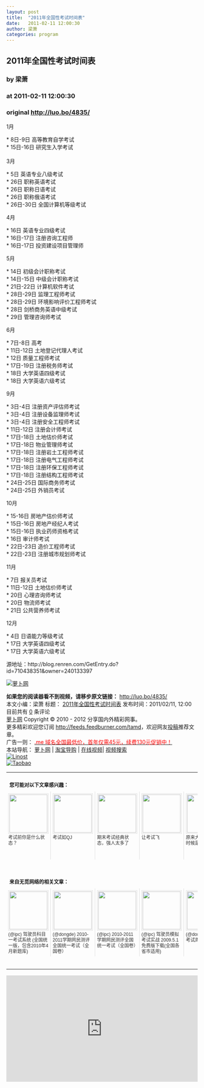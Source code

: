 ```yaml
---
layout: post
title:  "2011年全国性考试时间表"
date:   2011-02-11 12:00:30
author: 梁萧
categories: program
---
```


## 2011年全国性考试时间表
### by 梁萧
### at 2011-02-11 12:00:30
### original <http://luo.bo/4835/>

<p>1月</p><p>* 8日-9日 高等教育自学考试<br> * 15日-16日 研究生入学考试<br> <span></span><br> 3月</p><p>* 5日 英语专业八级考试<br> * 26日 职称英语考试<br> * 26日 职称日语考试<br> * 26日 职称俄语考试<br> * 26日-30日 全国计算机等级考试</p><p>4月</p><p>* 16日 英语专业四级考试<br> * 16日-17日 注册咨询工程师<br> * 16日-17日 投资建设项目管理师</p><p>5月</p><p>* 14日 初级会计职称考试<br> * 14日-15日 中级会计职称考试<br> * 21日-22日 计算机软件考试<br> * 28日-29日 监理工程师考试<br> * 28日-29日 环境影响评价工程师考试<br> * 28日 剑桥商务英语中级考试<br> * 29日 管理咨询师考试</p><p>6月</p><p>* 7日-8日 高考<br> * 11日-12日 土地登记代理人考试<br> * 12日 质量工程师考试<br> * 17日-19日 注册税务师考试<br> * 18日 大学英语四级考试<br> * 18日 大学英语六级考试</p><p>9月</p><p>* 3日-4日 注册资产评估师考试<br> * 3日-4日 注册设备监理师考试<br> * 3日-4日 注册安全工程师考试<br> * 11日-12日 注册会计师考试<br> * 17日-18日 土地估价师考试<br> * 17日-18日 物业管理师考试<br> * 17日-18日 注册岩土工程师考试<br> * 17日-18日 注册电气工程师考试<br> * 17日-18日 注册环保工程师考试<br> * 17日-18日 注册结构工程师考试<br> * 24日-25日 国际商务师考试<br> * 24日-25日 外销员考试</p><p>10月</p><p>* 15-16日 房地产估价师考试<br> * 15日-16日 房地产经纪人考试<br> * 15日-16日 执业药师资格考试<br> * 16日 审计师考试<br> * 22日-23日 造价工程师考试<br> * 22日-23日 注册城市规划师考试</p><p>11月</p><p>* 7日 报关员考试<br> * 11日-12日 土地估价师考试<br> * 20日 心理咨询师考试<br> * 20日 物流师考试<br> * 21日 公共营养师考试</p><p>12月</p><p>* 4日 日语能力等级考试<br> * 17日 大学英语四级考试<br> * 17日 大学英语六级考试</p><p>源地址：http://blog.renren.com/GetEntry.do?id=710438351&amp;owner=240133397</p><p><a href="http://i.ki.ki/files/4c874d4e6884b0d4b75f0eeabed9840d.jpg" title="萝卜网"><img src="http://i.ki.ki/files/4c874d4e6884b0d4b75f0eeabed9840d.jpg" alt="萝卜网" title="萝卜网" border="0"></a></p><p><strong>如果您的阅读器看不到视频，请移步原文链接：</strong> <a href="http://luo.bo/4835/" title="2011年全国性考试时间表">http://luo.bo/4835/</a> <br> 本文小编：梁萧 标题： <a href="http://luo.bo/4835/" title="2011年全国性考试时间表">2011年全国性考试时间表</a> 发布时间：2011/02/11, 12:00  目前共有 <a href="http://luo.bo/4835/#comments" title="查看评论">0</a> 条评论<br> <a href="http:////luo.bo/" title="萝卜网 - 人人都是艺术家">萝卜网</a> Copyright ©   2010 - 2012 分享国内外精彩网事。<br> 更多精彩欢迎您订阅 <a href="http://feeds.feedburner.com/tamd">http://feeds.feedburner.com/tamd</a>，欢迎网友<a href="http://luo.bo/delivery/">投稿</a>推荐文章。<br> 广告一则： <a href="http://zi.mu/domain"><font color="red">.me 域名全国最低价，首年仅需45元，续费130元促销中！</font></a><br> 本站导航： <a href="http://luo.bo/">萝卜网</a> | <a href="http://tao.luo.bo/">淘宝导购</a> | <a href="http://v2.luo.bo/">在线视频</a>| <a href="http://v.luo.bo/">视频搜索</a><br> <a href="http://zi.mu/linost" title="Linost"><img src="http://th.ki.ki/files/85fea6cdf7af3b325f3404657e6fde6e.gif" alt="Linost" border="0"></a><br> <a href="http://8.nf/tbfeed" title="Linost"><img src="http://th.ki.ki/files/e1078a0957f05abb2b5ffa0b273bdcd0.jpg" alt="Taobao" border="0"></a><table cellspacing="0" cellpadding="3" border="0" style="clear:both"><tr><td colspan="5"><b><font size="-1" style="display:block!important;padding:20px 0 5px!important">您可能对以下文章感兴趣：</font></b></td></tr><tr><td width="106" valign="top" style="padding:5px!important;margin:0!important"> <a title="考试前你是什么状态？" style="text-decoration:none!important" href="http://www.wumii.com/ext/redirect.htm?url=http%3A%2F%2Fluo.bo%2F751%2F&amp;from=http%3A%2F%2Fluo.bo%2F4835%2F"> <img style="margin:0!important;padding:2px!important;border:1px solid #dddddd!important;width:100px!important;height:100px!important" src="http://static.wumii.com/site_images/2010/11/03/653340.jpg" width="100px" height="100px"><br> <font size="-1" color="#333333" style="display:block!important;line-height:15px!important;width:106px!important;font:12px/15px arial!important;height:60px!important;margin:3px 0 0 0!important;padding:0!important;overflow:hidden!important">考试前你是什么状态？</font> </a></td><td width="106" valign="top" style="padding:5px!important;margin:0!important;border-left:1px solid #dddddd!important"> <a title="考试如QJ" style="text-decoration:none!important" href="http://www.wumii.com/ext/redirect.htm?url=http%3A%2F%2Fluo.bo%2F4085%2F&amp;from=http%3A%2F%2Fluo.bo%2F4835%2F"> <img style="margin:0!important;padding:2px!important;border:1px solid #dddddd!important;width:100px!important;height:100px!important" src="http://static.wumii.com/site_images/2011/01/06/1829001.jpg" width="100px" height="100px"><br> <font size="-1" color="#333333" style="display:block!important;line-height:15px!important;width:106px!important;font:12px/15px arial!important;height:60px!important;margin:3px 0 0 0!important;padding:0!important;overflow:hidden!important">考试如QJ</font> </a></td><td width="106" valign="top" style="padding:5px!important;margin:0!important;border-left:1px solid #dddddd!important"> <a title="期末考试经典状态，强人太多了" style="text-decoration:none!important" href="http://www.wumii.com/ext/redirect.htm?url=http%3A%2F%2Fluo.bo%2F4306%2F&amp;from=http%3A%2F%2Fluo.bo%2F4835%2F"> <img style="margin:0!important;padding:2px!important;border:1px solid #dddddd!important;width:100px!important;height:100px!important" src="http://static.wumii.com/site_images/2011/01/16/2117688.jpg" width="100px" height="100px"><br> <font size="-1" color="#333333" style="display:block!important;line-height:15px!important;width:106px!important;font:12px/15px arial!important;height:60px!important;margin:3px 0 0 0!important;padding:0!important;overflow:hidden!important">期末考试经典状态，强人太多了</font> </a></td><td width="106" valign="top" style="padding:5px!important;margin:0!important;border-left:1px solid #dddddd!important"> <a title="让考试飞" style="text-decoration:none!important" href="http://www.wumii.com/ext/redirect.htm?url=http%3A%2F%2Fluo.bo%2F4031%2F&amp;from=http%3A%2F%2Fluo.bo%2F4835%2F"> <img style="margin:0!important;padding:2px!important;border:1px solid #dddddd!important;width:100px!important;height:100px!important" src="http://static.wumii.com/site_images/2011/01/04/1791742.jpg" width="100px" height="100px"><br> <font size="-1" color="#333333" style="display:block!important;line-height:15px!important;width:106px!important;font:12px/15px arial!important;height:60px!important;margin:3px 0 0 0!important;padding:0!important;overflow:hidden!important">让考试飞</font> </a></td><td width="106" valign="top" style="padding:5px!important;margin:0!important;border-left:1px solid #dddddd!important"> <a title="原来大家最拼命的时候是这样子的。" style="text-decoration:none!important" href="http://www.wumii.com/ext/redirect.htm?url=http%3A%2F%2Fluo.bo%2F1422%2F&amp;from=http%3A%2F%2Fluo.bo%2F4835%2F"> <img style="margin:0!important;padding:2px!important;border:1px solid #dddddd!important;width:100px!important;height:100px!important" src="http://static.wumii.com/site_images/2010/11/03/652186.jpg" width="100px" height="100px"><br> <font size="-1" color="#333333" style="display:block!important;line-height:15px!important;width:106px!important;font:12px/15px arial!important;height:60px!important;margin:3px 0 0 0!important;padding:0!important;overflow:hidden!important">原来大家最拼命的时候是这样子的。</font> </a></td></tr> <td><br><tr><td colspan="5"><b><font size="-1" style="display:block!important;padding:20px 0 5px!important">来自无觅网络的相关文章：</font></b></td></tr><tr><td width="106" valign="top" style="padding:5px!important;margin:0!important"> <a title="驾驶员科目一考试系统 (全国统一版，包含2010年4月新题库)" style="text-decoration:none!important" href="http://www.wumii.com/ext/redirect.htm?url=http%3A%2F%2Fwww.ipc.me%2Fdrive-exame-20104.html&amp;from=http%3A%2F%2Fluo.bo%2F4835%2F"> <img style="margin:0!important;padding:2px!important;border:1px solid #dddddd!important;width:100px!important;height:100px!important" src="http://static.wumii.com/site_images/2011/02/02/2509082.jpg" width="100px" height="100px"><br> <font size="-1" color="#333333" style="display:block!important;line-height:15px!important;width:106px!important;font:12px/15px arial!important;height:60px!important;margin:3px 0 0 0!important;padding:0!important;overflow:hidden!important">(@ipc) 驾驶员科目一考试系统 (全国统一版，包含2010年4月新题库)</font> </a></td><td width="106" valign="top" style="padding:5px!important;margin:0!important;border-left:1px solid #dddddd!important"> <a title="2010-2011学期网民测评全国统一考试（全国卷）" style="text-decoration:none!important" href="http://www.wumii.com/ext/redirect.htm?url=http%3A%2F%2Fdongde.in%2F2010%2F12%2Fwang-kao%2F&amp;from=http%3A%2F%2Fluo.bo%2F4835%2F"> <img style="margin:0!important;padding:2px!important;border:1px solid #dddddd!important;width:100px!important;height:100px!important" src="http://static.wumii.com/site_images/2011/01/18/2165402.jpg" width="100px" height="100px"><br> <font size="-1" color="#333333" style="display:block!important;line-height:15px!important;width:106px!important;font:12px/15px arial!important;height:60px!important;margin:3px 0 0 0!important;padding:0!important;overflow:hidden!important">(@dongde) 2010-2011学期网民测评全国统一考试（全国卷）</font> </a></td><td width="106" valign="top" style="padding:5px!important;margin:0!important;border-left:1px solid #dddddd!important"> <a title="2010-2011 学期网民测评全国统一考试（全国卷）" style="text-decoration:none!important" href="http://www.wumii.com/ext/redirect.htm?url=http%3A%2F%2Fwww.ipc.me%2Finternet-exam-2010.html&amp;from=http%3A%2F%2Fluo.bo%2F4835%2F"> <img style="margin:0!important;padding:2px!important;border:1px solid #dddddd!important;width:100px!important;height:100px!important" src="http://static.wumii.com/site_images/2011/02/02/2509058.jpg" width="100px" height="100px"><br> <font size="-1" color="#333333" style="display:block!important;line-height:15px!important;width:106px!important;font:12px/15px arial!important;height:60px!important;margin:3px 0 0 0!important;padding:0!important;overflow:hidden!important">(@ipc) 2010-2011 学期网民测评全国统一考试（全国卷）</font> </a></td><td width="106" valign="top" style="padding:5px!important;margin:0!important;border-left:1px solid #dddddd!important"> <a title="驾驶员模拟考试实战 2009.5.1免费版下载(全国各省市适用)" style="text-decoration:none!important" href="http://www.wumii.com/ext/redirect.htm?url=http%3A%2F%2Fwww.ipc.me%2Fjzsz2009.html&amp;from=http%3A%2F%2Fluo.bo%2F4835%2F"> <img style="margin:0!important;padding:2px!important;border:1px solid #dddddd!important;width:100px!important;height:100px!important" src="http://static.wumii.com/site_images/2011/02/02/2511553.jpg" width="100px" height="100px"><br> <font size="-1" color="#333333" style="display:block!important;line-height:15px!important;width:106px!important;font:12px/15px arial!important;height:60px!important;margin:3px 0 0 0!important;padding:0!important;overflow:hidden!important">(@ipc) 驾驶员模拟考试实战 2009.5.1免费版下载(全国各省市适用)</font> </a></td><td width="106" valign="top" style="padding:5px!important;margin:0!important;border-left:1px solid #dddddd!important"> <a title="疯狂的考试周" style="text-decoration:none!important" href="http://www.wumii.com/ext/redirect.htm?url=http%3A%2F%2Fdongde.in%2F2010%2F06%2Ffeng-kuang-de-kao-shi-zhou%2F&amp;from=http%3A%2F%2Fluo.bo%2F4835%2F"> <img style="margin:0!important;padding:2px!important;border:1px solid #dddddd!important;width:100px!important;height:100px!important" src="http://static.wumii.com/site_images/2011/01/19/2171398.jpg" width="100px" height="100px"><br> <font size="-1" color="#333333" style="display:block!important;line-height:15px!important;width:106px!important;font:12px/15px arial!important;height:60px!important;margin:3px 0 0 0!important;padding:0!important;overflow:hidden!important">(@dongde) 疯狂的考试周</font> </a></td></tr><tr><td colspan="5" align="right"> <a style="text-decoration:none!important" href="http://www.wumii.com/widget/relatedItems.htm" title="无觅相关文章插件"> <font size="-1" color="#bbbbbb" style="display:block!important;font-family:arial!important;padding:5px 0!important;font-size:12px!important;color:#bbb!important">无觅</font> </a></td></tr></td></table><p><iframe src="http://feedads.g.doubleclick.net/~ah/f/7sv1ooo89v8jfelhdjk8plpa64/300/250?ca=1&amp;fh=280#http%3A%2F%2Fluo.bo%2F4835%2F" width="100%" height="280" frameborder="0" scrolling="no" marginwidth="0" marginheight="0"></iframe></p></p>